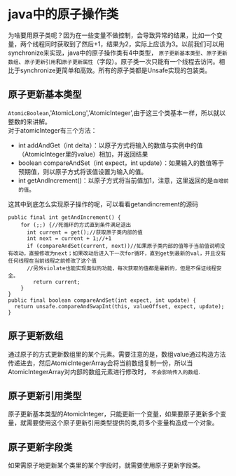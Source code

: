 # java中的原子操作类  
为啥要用原子类呢？因为在一些变量不做控制，会导致异常的结果，比如一个变量，两个线程同时获取到了然后+1，结果为2，实际上应该为3。以前我们可以用synchronize来实现，java中的原子操作类有4中类型，
`原子更新基本类型`、`原子更新数组`、`原子更新引用`和`原子更新属性`（字段）。原子类一次只能有一个线程去访问。相比于synchronize更简单和高效。所有的原子类都是Unsafe实现的包装类。
## 原子更新基本类型
`AtomicBoolean`,'AtomicLong','AtomicInteger',由于这三个类基本一样，所以就以整数的来讲解。  
对于atomicInteger有三个方法：
- int addAndGet（int delta）：以原子方式将输入的数值与实例中的值（AtomicInteger里的value）相加，并返回结果
- boolean compareAndSet（int expect，int update）：如果输入的数值等于预期值，则以原子方式将该值设置为输入的值。
- int getAndIncrement()：以原子方式将当前值加1，注意，这里返回的是`自增前的值`。

这其中到底怎么实现原子操作的呢，可以看看getandincrement的源码
```
public final int getAndIncrement() {
    for (;;) {//死循环的方式直到条件满足退出
      int current = get();//获取原子类内部的值
      int next = current + 1;//+1
      if (compareAndSet(current, next))//如果原子类内部的值等于当前值说明没有改动，直接修改为next；如果改动后进入下一次for循环，直到get到最新的val，并且没有任何线程在当前线程之前修改了这个值
      //另外violate也能实现类似的功能，每次获取的值都是最新的，但是不保证线程安全。
        return current;
    }
}
public final boolean compareAndSet(int expect, int update) {
  return unsafe.compareAndSwapInt(this, valueOffset, expect, update);
}
```  

## 原子更新数组  
通过原子的方式更新数组里的某个元素。需要注意的是，数组value通过构造方法传递进去，然后AtomicIntegerArray会将当前数组复制一份，所以当AtomicIntegerArray对内部的数组元素进行修改时，
`不会影响传入的数组`. 

## 原子更新引用类型
原子更新基本类型的AtomicInteger，只能更新一个变量，如果要原子更新多个变量，就需要使用这个原子更新引用类型提供的类,将多个变量构造成一个对象。  

## 原子更新字段类
如果需原子地更新某个类里的某个字段时，就需要使用原子更新字段类。
